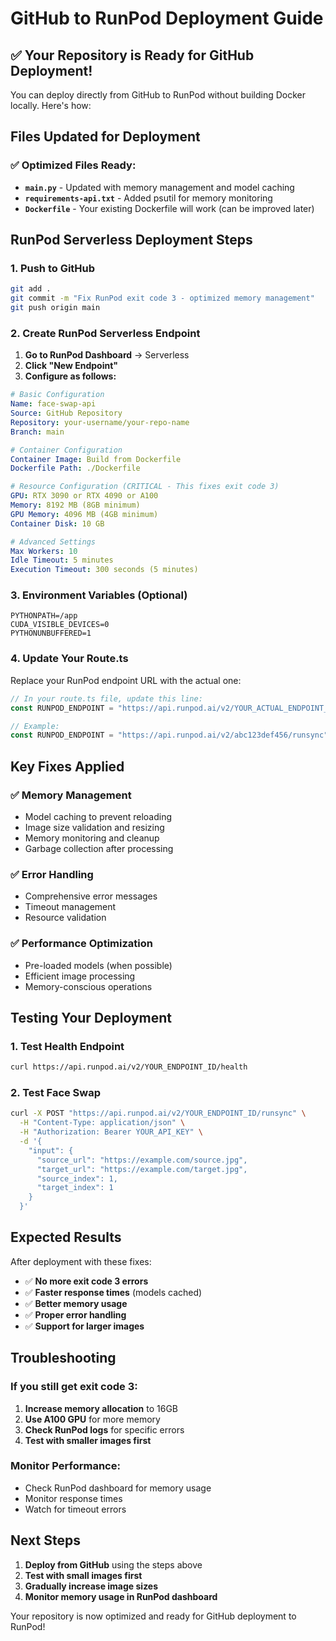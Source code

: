 # GitHub to RunPod Deployment Guide

## ✅ Your Repository is Ready for GitHub Deployment!

You can deploy directly from GitHub to RunPod without building Docker locally. Here's how:

## Files Updated for Deployment

### ✅ Optimized Files Ready:
- **`main.py`** - Updated with memory management and model caching
- **`requirements-api.txt`** - Added psutil for memory monitoring
- **`Dockerfile`** - Your existing Dockerfile will work (can be improved later)

## RunPod Serverless Deployment Steps

### 1. Push to GitHub
```bash
git add .
git commit -m "Fix RunPod exit code 3 - optimized memory management"
git push origin main
```

### 2. Create RunPod Serverless Endpoint

1. **Go to RunPod Dashboard** → Serverless
2. **Click "New Endpoint"**
3. **Configure as follows:**

```yaml
# Basic Configuration
Name: face-swap-api
Source: GitHub Repository
Repository: your-username/your-repo-name
Branch: main

# Container Configuration
Container Image: Build from Dockerfile
Dockerfile Path: ./Dockerfile

# Resource Configuration (CRITICAL - This fixes exit code 3)
GPU: RTX 3090 or RTX 4090 or A100
Memory: 8192 MB (8GB minimum)
GPU Memory: 4096 MB (4GB minimum)
Container Disk: 10 GB

# Advanced Settings
Max Workers: 10
Idle Timeout: 5 minutes
Execution Timeout: 300 seconds (5 minutes)
```

### 3. Environment Variables (Optional)
```env
PYTHONPATH=/app
CUDA_VISIBLE_DEVICES=0
PYTHONUNBUFFERED=1
```

### 4. Update Your Route.ts

Replace your RunPod endpoint URL with the actual one:

```typescript
// In your route.ts file, update this line:
const RUNPOD_ENDPOINT = "https://api.runpod.ai/v2/YOUR_ACTUAL_ENDPOINT_ID/runsync"

// Example:
const RUNPOD_ENDPOINT = "https://api.runpod.ai/v2/abc123def456/runsync"
```

## Key Fixes Applied

### ✅ Memory Management
- Model caching to prevent reloading
- Image size validation and resizing
- Memory monitoring and cleanup
- Garbage collection after processing

### ✅ Error Handling
- Comprehensive error messages
- Timeout management
- Resource validation

### ✅ Performance Optimization
- Pre-loaded models (when possible)
- Efficient image processing
- Memory-conscious operations

## Testing Your Deployment

### 1. Test Health Endpoint
```bash
curl https://api.runpod.ai/v2/YOUR_ENDPOINT_ID/health
```

### 2. Test Face Swap
```bash
curl -X POST "https://api.runpod.ai/v2/YOUR_ENDPOINT_ID/runsync" \
  -H "Content-Type: application/json" \
  -H "Authorization: Bearer YOUR_API_KEY" \
  -d '{
    "input": {
      "source_url": "https://example.com/source.jpg",
      "target_url": "https://example.com/target.jpg",
      "source_index": 1,
      "target_index": 1
    }
  }'
```

## Expected Results

After deployment with these fixes:
- ✅ **No more exit code 3 errors**
- ✅ **Faster response times** (models cached)
- ✅ **Better memory usage**
- ✅ **Proper error handling**
- ✅ **Support for larger images**

## Troubleshooting

### If you still get exit code 3:
1. **Increase memory allocation** to 16GB
2. **Use A100 GPU** for more memory
3. **Check RunPod logs** for specific errors
4. **Test with smaller images first**

### Monitor Performance:
- Check RunPod dashboard for memory usage
- Monitor response times
- Watch for timeout errors

## Next Steps

1. **Deploy from GitHub** using the steps above
2. **Test with small images first**
3. **Gradually increase image sizes**
4. **Monitor memory usage in RunPod dashboard**

Your repository is now optimized and ready for GitHub deployment to RunPod!